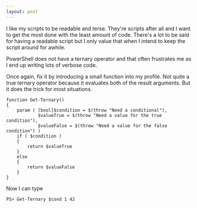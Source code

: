 ```yaml
---
layout: post
---
```

I like my scripts to be readable and terse.  They're scripts after all and I want to get the most done with the least amount of code.  There's a lot to be said for having a readable script but I only value that when I intend to keep the script around for awhile.

PowerShell does not have a ternary operator and that often frustrates me as I end up writing lots of verbose code.

Once again, fix it by introducing a small function into my profile.  Not quite a true ternary operator because it evaluates both of the result arguments.  But it does the trick for most situations.

    function Get-Ternary()  
    {  
        param ( [bool]$condition = $(throw "Need a conditional"),  
                $valueTrue = $(throw "Need a value for the true condition"),  
                $valueFalse = $(throw "Need a value for the false condition") )  
        if ( $condition )  
        {  
            return $valueTrue  
        }  
        else  
        {  
            return $valueFalse  
        }  
    }

Now I can type

    PS> Get-Ternary $cond 1 42

